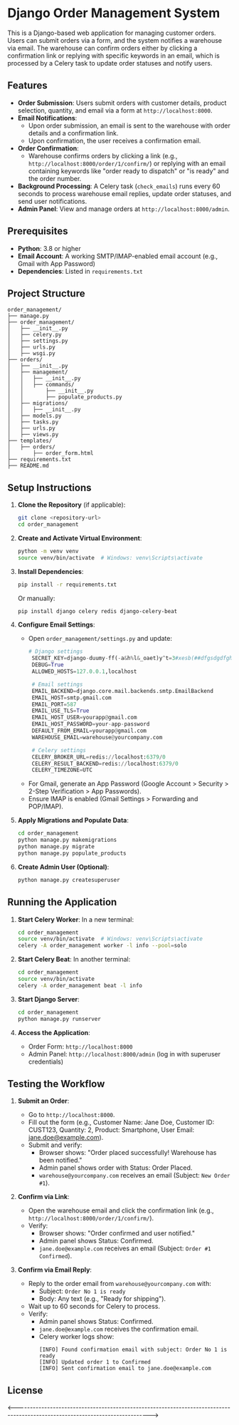 # Django Order Management System

This is a Django-based web application for managing customer orders. Users can submit orders via a form, and the system notifies a warehouse via email. The warehouse can confirm orders either by clicking a confirmation link or replying with specific keywords in an email, which is processed by a Celery task to update order statuses and notify users.

## Features
- **Order Submission**: Users submit orders with customer details, product selection, quantity, and email via a form at `http://localhost:8000`.
- **Email Notifications**: 
  - Upon order submission, an email is sent to the warehouse with order details and a confirmation link.
  - Upon confirmation, the user receives a confirmation email.
- **Order Confirmation**:
  - Warehouse confirms orders by clicking a link (e.g., `http://localhost:8000/order/1/confirm/`) or replying with an email containing keywords like "order ready to dispatch" or "is ready" and the order number.
- **Background Processing**: A Celery task (`check_emails`) runs every 60 seconds to process warehouse email replies, update order statuses, and send user notifications.
- **Admin Panel**: View and manage orders at `http://localhost:8000/admin`.

## Prerequisites
- **Python**: 3.8 or higher
- **Email Account**: A working SMTP/IMAP-enabled email account (e.g., Gmail with App Password)
- **Dependencies**: Listed in `requirements.txt`

## Project Structure
```
order_management/
├── manage.py
├── order_management/
│   ├── __init__.py
│   ├── celery.py
│   ├── settings.py
│   ├── urls.py
│   ├── wsgi.py
├── orders/
│   ├── __init__.py
│   ├── management/
│   │   ├── __init__.py
│   │   ├── commands/
│   │       ├── __init__.py
│   │       ├── populate_products.py
│   ├── migrations/
│   │   ├── __init__.py
│   ├── models.py
│   ├── tasks.py
│   ├── urls.py
│   ├── views.py
├── templates/
│   ├── orders/
│       ├── order_form.html
├── requirements.txt
├── README.md
```

## Setup Instructions

1. **Clone the Repository** (if applicable):
   ```bash
   git clone <repository-url>
   cd order_management
   ```

2. **Create and Activate Virtual Environment**:
   ```bash
   python -m venv venv
   source venv/bin/activate  # Windows: venv\Scripts\activate
   ```

3. **Install Dependencies**:
   ```bash
   pip install -r requirements.txt
   ```
   Or manually:
   ```bash
   pip install django celery redis django-celery-beat
   ```

4. **Configure Email Settings**:
   - Open `order_management/settings.py` and update:
     ```python
     # Django settings
      SECRET_KEY=django-duumy-ff(-a&h%l&_oaet)y^t=3#xesb(##dfgsdgdfghdghsd
      DEBUG=True
      ALLOWED_HOSTS=127.0.0.1,localhost

      # Email settings
      EMAIL_BACKEND=django.core.mail.backends.smtp.EmailBackend
      EMAIL_HOST=smtp.gmail.com
      EMAIL_PORT=587
      EMAIL_USE_TLS=True
      EMAIL_HOST_USER=yourapp@gmail.com
      EMAIL_HOST_PASSWORD=your-app-password
      DEFAULT_FROM_EMAIL=yourapp@gmail.com
      WAREHOUSE_EMAIL=warehouse@yourcompany.com

      # Celery settings
      CELERY_BROKER_URL=redis://localhost:6379/0
      CELERY_RESULT_BACKEND=redis://localhost:6379/0
      CELERY_TIMEZONE=UTC
     ```
   - For Gmail, generate an App Password (Google Account > Security > 2-Step Verification > App Passwords).
   - Ensure IMAP is enabled (Gmail Settings > Forwarding and POP/IMAP).

5. **Apply Migrations and Populate Data**:
   ```bash
   cd order_management
   python manage.py makemigrations
   python manage.py migrate
   python manage.py populate_products
   ```

6. **Create Admin User (Optional)**:
   ```bash
   python manage.py createsuperuser
   ```

## Running the Application

1. **Start Celery Worker**:
   In a new terminal:
   ```bash
   cd order_management
   source venv/bin/activate  # Windows: venv\Scripts\activate
   celery -A order_management worker -l info --pool=solo
   ```

2. **Start Celery Beat**:
   In another terminal:
   ```bash
   cd order_management
   source venv/bin/activate
   celery -A order_management beat -l info
   ```

3. **Start Django Server**:
   ```bash
   cd order_management
   python manage.py runserver
   ```

4. **Access the Application**:
   - Order Form: `http://localhost:8000`
   - Admin Panel: `http://localhost:8000/admin` (log in with superuser credentials)

## Testing the Workflow

1. **Submit an Order**:
   - Go to `http://localhost:8000`.
   - Fill out the form (e.g., Customer Name: Jane Doe, Customer ID: CUST123, Quantity: 2, Product: Smartphone, User Email: jane.doe@example.com).
   - Submit and verify:
     - Browser shows: "Order placed successfully! Warehouse has been notified."
     - Admin panel shows order with Status: Order Placed.
     - `warehouse@yourcompany.com` receives an email (Subject: `New Order #1`).

2. **Confirm via Link**:
   - Open the warehouse email and click the confirmation link (e.g., `http://localhost:8000/order/1/confirm/`).
   - Verify:
     - Browser shows: "Order confirmed and user notified."
     - Admin panel shows Status: Confirmed.
     - `jane.doe@example.com` receives an email (Subject: `Order #1 Confirmed`).

3. **Confirm via Email Reply**:
   - Reply to the order email from `warehouse@yourcompany.com` with:
     - Subject: `Order No 1 is ready`
     - Body: Any text (e.g., "Ready for shipping").
   - Wait up to 60 seconds for Celery to process.
   - Verify:
     - Admin panel shows Status: Confirmed.
     - `jane.doe@example.com` receives the confirmation email.
     - Celery worker logs show:
       ```
       [INFO] Found confirmation email with subject: Order No 1 is ready
       [INFO] Updated order 1 to Confirmed
       [INFO] Sent confirmation email to jane.doe@example.com
       ```

## License
<----------------------------------------------------------------------------------------------------------------------------->